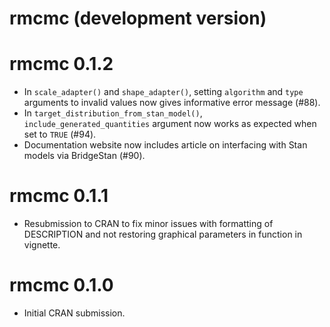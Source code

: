 # rmcmc (development version)

# rmcmc 0.1.2

* In `scale_adapter()` and `shape_adapter()`, setting `algorithm` and `type`
  arguments to invalid values now gives informative error message (#88).
* In `target_distribution_from_stan_model()`, `include_generated_quantities`
  argument now works as expected when set to `TRUE` (#94).
* Documentation website now includes article on interfacing with Stan models
  via BridgeStan (#90).

# rmcmc 0.1.1

* Resubmission to CRAN to fix minor issues with formatting of DESCRIPTION and
  not restoring graphical parameters in function in vignette.

# rmcmc 0.1.0

* Initial CRAN submission.

